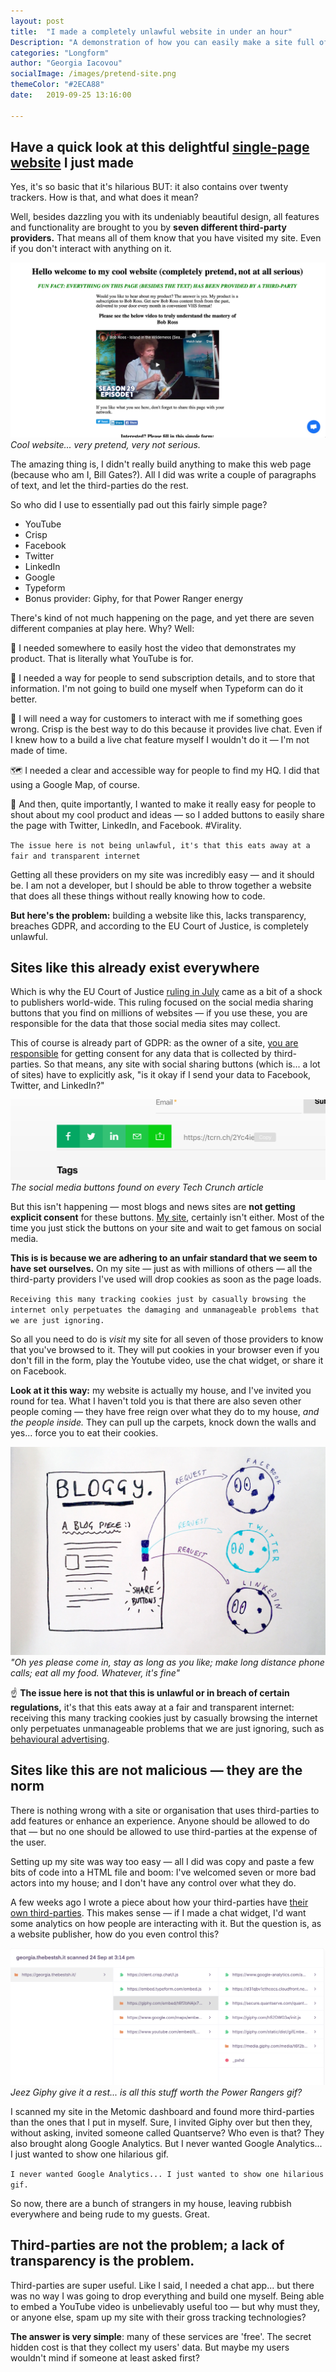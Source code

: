 ```yaml
---
layout: post
title:  "I made a completely unlawful website in under an hour"
Description: "A demonstration of how you can easily make a site full of third-party providers, but it completely breaks the law. Everyone on the internet does this, but it's not malicious. The problem is with a lack of transparency, not an abundance of third-parties."
categories: "Longform"
author: "Georgia Iacovou"
socialImage: /images/pretend-site.png
themeColor: "#2ECA88"
date:   2019-09-25 13:16:00

---
```

## Have a quick look at this delightful [single-page website](https://georgia.thebestsh.it/) I just made

Yes, it's so basic that it's hilarious BUT: it also contains over twenty trackers. How is that, and what does it mean?

Well, besides dazzling you with its undeniably beautiful design, all features and functionality are brought to you by **seven different third-party providers.** That means all of them know that you have visited my site. Even if you don't interact with anything on it.

![screenshot of silly little pretend site](/images/pretend-site.png)
*Cool website... very pretend, very not serious.*

The amazing thing is, I didn't really build anything to make this web page (because who am I, Bill Gates?). All I did was write a couple of paragraphs of text, and let the third-parties do the rest.

So who did I use to essentially pad out this fairly simple page?

- YouTube
- Crisp
- Facebook
- Twitter
- LinkedIn
- Google
- Typeform
- Bonus provider: Giphy, for that Power Ranger energy

There's kind of not much happening on the page, and yet there are seven different companies at play here. Why? Well:

🎥 I needed somewhere to easily host the video that demonstrates my product. That is literally what YouTube is for.

📝 I needed a way for people to send subscription details, and to store that information. I'm not going to build one myself when Typeform can do it better. 

💬 I will need a way for customers to interact with me if something goes wrong. Crisp is the best way to do this because it provides live chat. Even if I knew how to a build a live chat feature myself I wouldn't do it — I'm not made of time.

🗺 I needed a clear and accessible way for people to find my HQ. I did that using a Google Map, of course.

📣 And then, quite importantly, I wanted to make it really easy for people to shout about my cool product and ideas — so I added buttons to easily share the page with Twitter, LinkedIn, and Facebook. #Virality.

`The issue here is not being unlawful, it's that this eats away at a fair and transparent internet`

Getting all these providers on my site was incredibly easy — and it should be. I am not a developer, but I should be able to throw together a website that does all these things without really knowing how to code.

**But here's the problem:** building a website like this, lacks transparency, breaches GDPR, and according to the EU Court of Justice, is completely unlawful.

## Sites like this already exist everywhere

Which is why the EU Court of Justice [ruling in July](https://metomic.io/blog/main/2019/07/31/share-buttons-illegal.html) came as a bit of a shock to publishers world-wide. This ruling focused on the social media sharing buttons that you find on millions of websites — if you use these, you are responsible for the data that those social media sites may collect.

This of course is already part of GDPR: as the owner of a site, [you are responsible](https://metomic.io/blog/main/2019/08/07/cookie-consent-guide.html) for getting consent for any data that is collected by third-parties. So that means, any site with social sharing buttons (which is... a lot of sites) have to explicitly ask, "is it okay if I send your data to Facebook, Twitter, and LinkedIn?"

![screenshot of social media share buttons on Tech Crunch](/images/share-buttons.png)
*The social media buttons found on every Tech Crunch article*

But this isn't happening — most blogs and news sites are **not getting explicit consent** for these buttons. [My site](https://georgia.thebestsh.it/), certainly isn't either. Most of the time you just stick the buttons on your site and wait to get famous on social media.

**This is is because we are adhering to an unfair standard that we seem to have set ourselves.** On my site — just as with millions of others — all the third-party providers I've used will drop cookies as soon as the page loads.

`Receiving this many tracking cookies just by casually browsing the internet only perpetuates the damaging and unmanageable problems that we are just ignoring.`

So all you need to do is *visit* my site for all seven of those providers to know that you've browsed to it. They will put cookies in your browser even if you don't fill in the form, play the Youtube video, use the chat widget, or share it on Facebook. 

**Look at it this way:** my website is actually my house, and I've invited you round for tea. What I haven't told you is that there are also seven other people coming — they have free reign over what they do to my house, *and the people inside.* They can pull up the carpets, knock down the walls and yes... force you to eat their cookies.

![diagram of how a blog site makes requests to social media sites](/images/share-buttons-bloggy.jpg)
*"Oh yes please come in, stay as long as you like; make long distance phone calls; eat all my food. Whatever, it's fine"*

☝️ **The issue here is not that this is unlawful or in breach of certain regulations,** it's that this eats away at a fair and transparent internet: receiving this many tracking cookies just by casually browsing the internet only perpetuates unmanageable problems that we are just ignoring, such as [behavioural advertising](https://metomic.io/blog/main/2019/09/13/what-is-behavioural-ads.html).

## Sites like this are not malicious — they are the norm

There is nothing wrong with a site or organisation that uses third-parties to add features or enhance an experience. Anyone should be allowed to do that — but no one should be allowed to use third-parties at the expense of the user.

Setting up my site was way too easy — all I did was copy and paste a few bits of code into a HTML file and boom: I've welcomed seven or more bad actors into my house; and I don't have any control over what they do.

A few weeks ago I wrote a piece about how your third-parties have [their own third-parties](https://metomic.io/blog/main/2019/08/22/nested-cookies.html). This makes sense — if I made a chat widget, I'd want some analytics on how people are interacting with it. But the question is, as a website publisher, how do you even control this?

![screenshot of the Metomic dashboard showing what cookies are contained within my site](/images/pretend-site-scan.png)
*Jeez Giphy give it a rest... is all this stuff worth the Power Rangers gif?*

I scanned my site in the Metomic dashboard and found more third-parties than the ones that I put in myself. Sure, I invited Giphy over but then they, without asking, invited someone called Quantserve? Who even is that? They also brought along Google Analytics. But I never wanted Google Analytics... I just wanted to show one hilarious gif. 

`I never wanted Google Analytics... I just wanted to show one hilarious gif.`

So now, there are a bunch of strangers in my house, leaving rubbish everywhere and being rude to my guests. Great.

## Third-parties are not the problem; a lack of transparency is the problem.

Third-parties are super useful. Like I said, I needed a chat app... but there was no way I was going to drop everything and build one myself. Being able to embed a YouTube video is unbelievably useful too — but why must they, or anyone else, spam up my site with their gross tracking technologies?

**The answer is very simple**: many of these services are 'free'. The secret hidden cost is that they collect my users' data. But maybe my users wouldn't mind if someone at least asked first?